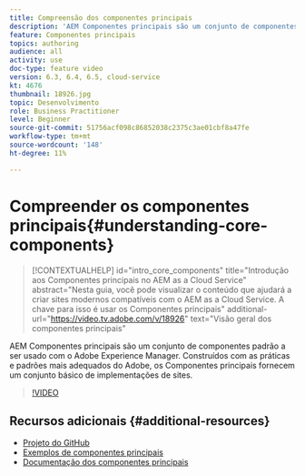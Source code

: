 ```yaml
---
title: Compreensão dos componentes principais
description: 'AEM Componentes principais são um conjunto de componentes padrão a ser usado com o Adobe Experience Manager. Construídos com as práticas e padrões mais adequados do Adobe, os Componentes principais fornecem um conjunto básico de implementações de sites. '
feature: Componentes principais
topics: authoring
audience: all
activity: use
doc-type: feature video
version: 6.3, 6.4, 6.5, cloud-service
kt: 4676
thumbnail: 18926.jpg
topic: Desenvolvimento
role: Business Practitioner
level: Beginner
source-git-commit: 51756acf098c86852038c2375c3ae01cbf8a47fe
workflow-type: tm+mt
source-wordcount: '148'
ht-degree: 11%

---
```



# Compreender os componentes principais{#understanding-core-components}

>[!CONTEXTUALHELP]
>id="intro_core_components"
>title="Introdução aos Componentes principais no AEM as a Cloud Service"
>abstract="Nesta guia, você pode visualizar o conteúdo que ajudará a criar sites modernos compatíveis com o AEM as a Cloud Service. A chave para isso é usar os Componentes principais"
>additional-url="https://video.tv.adobe.com/v/18926" text="Visão geral dos componentes principais"

AEM Componentes principais são um conjunto de componentes padrão a ser usado com o Adobe Experience Manager. Construídos com as práticas e padrões mais adequados do Adobe, os Componentes principais fornecem um conjunto básico de implementações de sites.

>[!VIDEO](https://video.tv.adobe.com/v/18926/?quality=12&learn=on)

## Recursos adicionais {#additional-resources}

* [Projeto do GitHub](https://github.com/adobe/aem-core-wcm-components)
* [Exemplos de componentes principais](https://www.aemcomponents.dev/)
* [Documentação dos componentes principais](https://docs.adobe.com/content/help/pt-BR/experience-manager-core-components/using/introduction.html)

